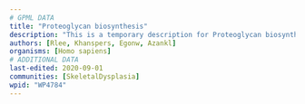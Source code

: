 ```yaml
---
# GPML DATA
title: "Proteoglycan biosynthesis"
description: "This is a temporary description for Proteoglycan biosynthesis"
authors: [Rlee, Khanspers, Egonw, Azankl]
organisms: [Homo sapiens]
# ADDITIONAL DATA
last-edited: 2020-09-01
communities: [SkeletalDysplasia]
wpid: "WP4784"
---
```


